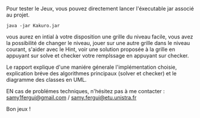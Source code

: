 Pour tester le Jeux, vous pouvez directement lancer l'éxecutable jar associé au projet.

`java -jar Kakuro.jar`

vous aurez en intial à votre disposition une grille du niveau facile, vous avez la possibilité de changer le niveau, jouer sur une autre grille dans le niveau courant, s'aider avec le Hint, voir une solution proposée à la grille en appuyant sur solve et checker votre remplssage en appuyant sur checker.

Le rapport explique d'une maniére génerale l'implémentation choisie, explication bréve des algorithmes principaux (solver et checker) et le diagramme des classes en UML.

EN cas de problémes techniques, n'hésitez pas à me contacter : samy1fergui@gmail.com / samy.fergui@etu.unistra.fr 

Bon jeux !
